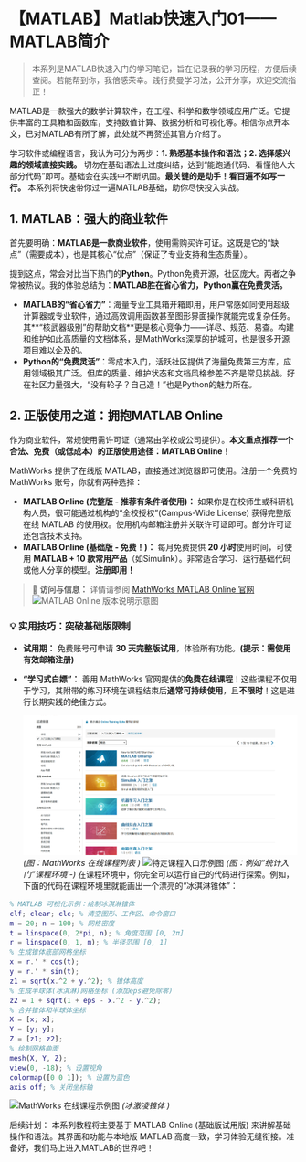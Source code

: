 # 【MATLAB】Matlab快速入门01——MATLAB简介
> 本系列是MATLAB快速入门的学习笔记，旨在记录我的学习历程，方便后续查阅。若能帮到你，我倍感荣幸。践行费曼学习法，公开分享，欢迎交流指正！

MATLAB是一款强大的数学计算软件，在工程、科学和数学领域应用广泛。它提供丰富的工具箱和函数库，支持数值计算、数据分析和可视化等。相信你点开本文，已对MATLAB有所了解，此处就不再赘述其官方介绍了。

学习软件或编程语言，我认为可分为两步：**1. 熟悉基本操作和语法；2. 选择感兴趣的领域直接实践。** 切勿在基础语法上过度纠结，达到“能跑通代码、看懂他人大部分代码”即可。基础会在实践中不断巩固。**最关键的是动手！看百遍不如写一行。** 本系列将快速带你过一遍MATLAB基础，助你尽快投入实战。

## 1. MATLAB：强大的商业软件

首先要明确：**MATLAB是一款商业软件**，使用需购买许可证。这既是它的“缺点”（需要成本），也是其核心“优点”（保证了专业支持和生态质量）。

提到这点，常会对比当下热门的**Python**。Python免费开源，社区庞大。两者之争常被热议。我的体验总结为：**MATLAB胜在省心省力，Python赢在免费灵活。**

*   **MATLAB的“省心省力”**：海量专业工具箱开箱即用，用户常感如同使用超级计算器或专业软件，通过高效调用函数甚至图形界面操作就能完成复杂任务。其**“核武器级别”的帮助文档**更是核心竞争力——详尽、规范、易查。构建和维护如此高质量的文档体系，是MathWorks深厚的护城河，也是很多开源项目难以企及的。
*   **Python的“免费灵活”**：零成本入门，活跃社区提供了海量免费第三方库，应用领域极其广泛。但库的质量、维护状态和文档风格参差不齐是常见挑战。好在社区力量强大，“没有轮子？自己造！”也是Python的魅力所在。

## 2. 正版使用之道：拥抱MATLAB Online

作为商业软件，常规使用需许可证（通常由学校或公司提供）。**本文重点推荐一个合法、免费（或低成本）的正版使用途径：MATLAB Online！**

MathWorks 提供了在线版 MATLAB，直接通过浏览器即可使用。注册一个免费的 MathWorks 账号，你就有两种选择：

*   **MATLAB Online (完整版 - 推荐有条件者使用)：** 如果你是在校师生或科研机构人员，很可能通过机构的“全校授权”(Campus-Wide License) 获得完整版在线 MATLAB 的使用权。使用机构邮箱注册并关联许可证即可。部分许可证还包含技术支持。
*   **MATLAB Online (基础版 - 免费！)：** 每月免费提供 **20 小时**使用时间，可使用 **MATLAB + 10 款常用产品**（如Simulink）。非常适合学习、运行基础代码或他人分享的模型。**注册即用！**

> 📌 **访问与信息：** 详情请参阅 [MathWorks MATLAB Online 官网](https://www.mathworks.com/products/matlab-online.html)
> ![MATLAB Online 版本说明示意图](/deepseek优化稿/MATLAB%20Online.png) 

### 💡 实用技巧：突破基础版限制

*   **试用期：** 免费账号可申请 **30 天完整版试用**，体验所有功能。**(提示：需使用有效邮箱注册)**
*   **“学习式白嫖”：** 善用 MathWorks 官网提供的**免费在线课程**！这些课程不仅用于学习，其附带的练习环境在课程结束后**通常可持续使用**，且**不限时**！这是进行长期实践的绝佳方式。

    ![MathWorks 在线课程示例图](image-2.png) *(图：MathWorks 在线课程列表 )*
    ![特定课程入口示例图](/deepseek优化稿/image.png) *(图：例如“统计入门”课程环境 -)*
    在课程环境中，你完全可以运行自己的代码进行探索。例如，下面的代码在课程环境里就能画出一个漂亮的“冰淇淋锥体”：

```matlab
% MATLAB 可视化示例：绘制冰淇淋锥体
clf; clear; clc; % 清空图形、工作区、命令窗口
m = 20; n = 100; % 网格密度
t = linspace(0, 2*pi, n); % 角度范围 [0, 2π]
r = linspace(0, 1, m); % 半径范围 [0, 1]
% 生成锥体底部网格坐标
x = r.' * cos(t);
y = r.' * sin(t);
z1 = sqrt(x.^2 + y.^2); % 锥体高度
% 生成半球体(冰淇淋)网格坐标 (添加eps避免除零)
z2 = 1 + sqrt(1 + eps - x.^2 - y.^2);
% 合并锥体和半球体坐标
X = [x; x];
Y = [y; y];
Z = [z1; z2];
% 绘制网格曲面
mesh(X, Y, Z);
view(0, -18); % 设置视角
colormap([0 0 1]); % 设置为蓝色
axis off; % 关闭坐标轴
```
![MathWorks 在线课程示例图](/deepseek优化稿/untitled1.png) *(冰激凌锥体 )*

后续计划： 本系列教程将主要基于 MATLAB Online (基础版试用版) 来讲解基础操作和语法。其界面和功能与本地版 MATLAB 高度一致，学习体验无缝衔接。准备好，我们马上进入MATLAB的世界吧！